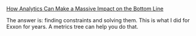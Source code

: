 [How Analytics Can Make a Massive Impact on the Bottom Line](https://sqlpatterns.com/p/how-analytics-can-make-a-massive)

The answer is: finding constraints and solving them. This is what I did for Exxon for years. A metrics tree can help you do that.